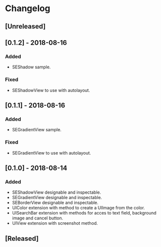 # Changelog

## [Unreleased]

## [0.1.2] - 2018-08-16

### Added
- SEShadow sample.

### Fixed
- SEShadowView to use with autolayout.

## [0.1.1] - 2018-08-16

### Added
- SEGradientView sample.

### Fixed
- SEGradientView to use with autolayout.

## [0.1.0] - 2018-08-14

### Added
- SEShadowView designable and inspectable.
- SEGradientView designable and inspectable.
- SEBorderView designable and inspectable.
- UIColor extension with method to create a UIImage from the color.
- UISearchBar extension with methods for acces to text field, background image and cancel button.
- UIView extension with screenshot method.

## [Released]
